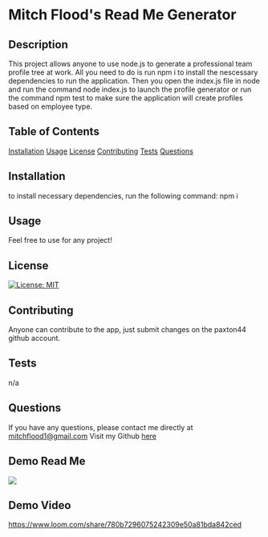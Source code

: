 # Mitch Flood's Read Me Generator  
## Description 
This project allows anyone to use node.js to generate a professional team profile tree at work. All you need to do is run npm i to install the nescessary dependencies to run the application. Then you open the index.js file in node and run the command node index.js to launch the profile generator or run the command npm test to make sure the application will create profiles based on employee type. 
## Table of Contents
[Installation](#Installation)
[Usage](#Usage)
[License](#License)
[Contributing](#Contributing)
[Tests](#Tests)
[Questions](#Questions)
## Installation 
to install necessary dependencies, run the following command:
npm i 
## Usage 
Feel free to use for any project!
## License 
[![License: MIT](https://img.shields.io/badge/License-MIT-yellow.svg)](https://opensource.org/licenses/MIT)
## Contributing 
Anyone can contribute to the app, just submit changes on the paxton44 github account.
## Tests 
n/a
## Questions
If you have any questions, please contact me directly at mitchflood1@gmail.com 
Visit my Github [here](https://github.com/paxton44)
## Demo Read Me 
![](./assets/DemoReadMe.png)
## Demo Video
https://www.loom.com/share/780b7296075242309e50a81bda842ced